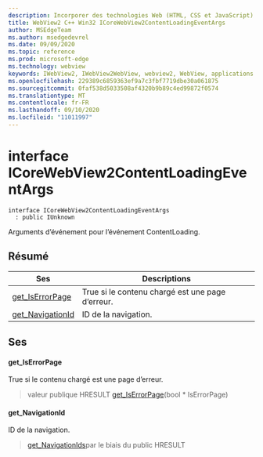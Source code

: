 ```yaml
---
description: Incorporer des technologies Web (HTML, CSS et JavaScript) dans vos applications natives avec le contrôle Microsoft Edge WebView2
title: WebView2 C++ Win32 ICoreWebView2ContentLoadingEventArgs
author: MSEdgeTeam
ms.author: msedgedevrel
ms.date: 09/09/2020
ms.topic: reference
ms.prod: microsoft-edge
ms.technology: webview
keywords: IWebView2, IWebView2WebView, webview2, WebView, applications Win32, Win32, Edge, ICoreWebView2, ICoreWebView2Controller, contrôle de navigateur, html Edge, ICoreWebView2ContentLoadingEventArgs
ms.openlocfilehash: 229389c6859363ef9a7c3fbf7719dbe30a061875
ms.sourcegitcommit: 0faf538d5033508af4320b9b89c4ed99872f0574
ms.translationtype: MT
ms.contentlocale: fr-FR
ms.lasthandoff: 09/10/2020
ms.locfileid: "11011997"
---
```

# interface ICoreWebView2ContentLoadingEventArgs 

```
interface ICoreWebView2ContentLoadingEventArgs
  : public IUnknown
```

Arguments d’événement pour l’événement ContentLoading.

## Résumé

 Ses                        | Descriptions
--------------------------------|---------------------------------------------
[get_IsErrorPage](#get_iserrorpage) | True si le contenu chargé est une page d’erreur.
[get_NavigationId](#get_navigationid) | ID de la navigation.

## Ses

#### get_IsErrorPage 

True si le contenu chargé est une page d’erreur.

> valeur publique HRESULT [get_IsErrorPage](#get_iserrorpage)(bool * IsErrorPage)

#### get_NavigationId 

ID de la navigation.

> [get_NavigationIds](#get_navigationid)par le biais du public HRESULT

